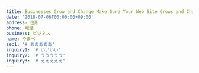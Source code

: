 ```yaml
---
title: Businesses Grow and Change Make Sure Your Web Site Grows and Changes with You!
date: '2018-07-06T00:00:00+09:00'
address: 住所
phone: 電話
business: ビジネス
name: やまべ
sec1: '# あああああ'
inquiry1: '# いいいい'
inquiry2: '# ううううう'
inquiry3: '# えええええ'
---
```


